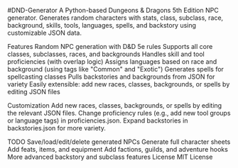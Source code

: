 #DND-Generator
A Python-based Dungeons & Dragons 5th Edition NPC generator.
Generates random characters with stats, class, subclass, race, background, skills, tools, languages, spells, and backstory using customizable JSON data.

Features
Random NPC generation with D&D 5e rules
Supports all core classes, subclasses, races, and backgrounds
Handles skill and tool proficiencies (with overlap logic)
Assigns languages based on race and background (using tags like "Common" and "Exotic")
Generates spells for spellcasting classes
Pulls backstories and backgrounds from JSON for variety
Easily extensible: add new races, classes, backgrounds, or spells by editing JSON files

Customization
Add new races, classes, backgrounds, or spells by editing the relevant JSON files.
Change proficiency rules (e.g., add new tool groups or language tags) in proficiencies.json.
Expand backstories in backstories.json for more variety.

TODO
Save/load/edit/delete generated NPCs
Generate full character sheets
Add feats, items, and equipment
Add factions, guilds, and adventure hooks
More advanced backstory and subclass features
License
MIT License
